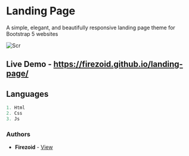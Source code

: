 # Landing Page
A simple, elegant, and beautifully responsive landing page theme for Bootstrap 5 websites

![Scr](https://assets.startbootstrap.com/img/screenshots/themes/landing-page.medium.webp)

## Live Demo - https://firezoid.github.io/landing-page/


## Languages

```js
1. Html
2. Css
3. Js
```

### Authors
* **Firezoid** - [View](https://is.gd/firezoid)





